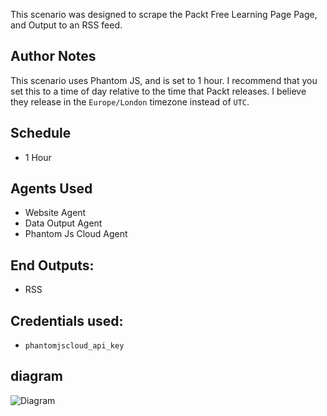 This scenario was designed to scrape the Packt Free Learning Page Page, and Output to an RSS feed.

## Author Notes
This scenario uses Phantom JS, and is set to 1 hour. I recommend that you set this to a time of day relative to the time that Packt releases. I believe they release in the `Europe/London` timezone instead of `UTC`.

## Schedule
* 1 Hour

## Agents Used
* Website Agent
* Data Output Agent
* Phantom Js Cloud Agent

## End Outputs:
* RSS

## Credentials used:
* `phantomjscloud_api_key`

## diagram
<img src="/docs/diagram.PNG" alt="Diagram"/>
